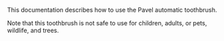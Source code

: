 This documentation describes how to use the Pavel automatic toothbrush.

Note that this toothbrush is not safe to use for children, adults, or pets, wildlife, and trees.
